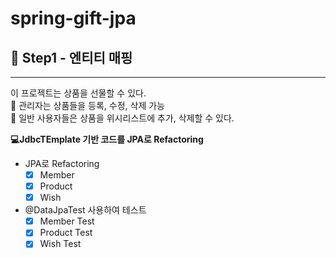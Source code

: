 # spring-gift-jpa

## 🚀 Step1 - 엔티티 매핑

---

이 프로젝트는 상품을 선물할 수 있다.    
👤 관리자는 상품들을 등록, 수정, 삭제 가능       
👥 일반 사용자들은 상품을 위시리스트에 추가, 삭제할 수 있다. 

   
**💻JdbcTEmplate 기반 코드를 JPA로 Refactoring**   
- JPA로 Refactoring
    - [X] Member
    - [X] Product
    - [X] Wish
- @DataJpaTest 사용하여 테스트
  - [X] Member Test
  - [X] Product Test
  - [X] Wish Test
